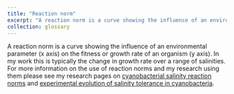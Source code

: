 ```yaml
---
title: "Reaction norm"
excerpt: "A reaction norm is a curve showing the influence of an environmental parameter (x axis) on the fitness or growth rate of an organism (y axis). In my work this is typically the change in growth rate over a range of salinities."
collection: glossary
---
```


A reaction norm is a curve showing the influence of an environmental parameter (x axis) on the fitness or growth rate of an organism (y axis).
In my work this is typically the change in growth rate over a range of salinities.
For more information on the use of reaction norms and my research using them please see my research pages on [cyanobacterial salinity reaction norms](https://jen-reeve.github.io/research/cyano-sal-rxn-norms/) and [experimental evolution of salinity tolerance in cyanobacteria](https://jen-reeve.github.io/research/cyano-exp-evo/).
